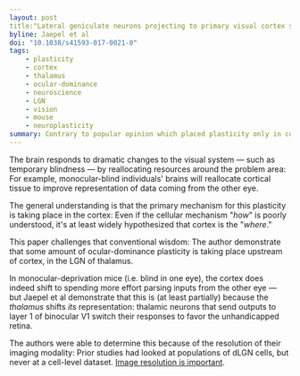 ```yaml
---
layout: post
title:"Lateral geniculate neurons projecting to primary visual cortex show ocular dominance plasticity in adult mice"
byline: Jaepel et al
doi: "10.1038/s41593-017-0021-0"
tags:
    - plasticity
    - cortex
    - thalamus
    - ocular-dominance
    - neuroscience
    - LGN
    - vision
    - mouse
    - neuroplasticity
summary: Contrary to popular opinion which placed plasticity only in cortex, thalamus dLGN undergoes neuroplastic changes in response to ocular dominance in mice.
---
```


The brain responds to dramatic changes to the visual system — such as temporary blindness — by reallocating resources around the problem area: For example, monocular-blind individuals' brains will reallocate cortical tissue to improve representation of data coming from the other eye.

The general understanding is that the primary mechanism for this plasticity is taking place in the cortex: Even if the cellular mechanism "_how_" is poorly understood, it's at least widely hypothesized that cortex is the "_where_."

This paper challenges that conventional wisdom: The author demonstrate that some amount of ocular-dominance plasticity is taking place upstream of cortex, in the LGN of thalamus.

In monocular-deprivation mice (i.e. blind in one eye), the cortex does indeed shift to spending more effort parsing inputs from the other eye — but Jaepel et al demonstrate that this is (at least partially) because the _thalamus_ shifts _its_ representation: thalamic neurons that send outputs to layer 1 of binocular V1 switch their responses to favor the unhandicapped retina.

The authors were able to determine this because of the resolution of their imaging modality: Prior studies had looked at populations of dLGN cells, but never at a cell-level dataset. [Image resolution is important](http://blog.jordan.matelsky.com/365papers/134/).
